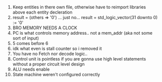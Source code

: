 1. Keep entities in there own file, otherwise have to reimport libraries above each entity decleration
2. result = (others => '0') ... just no... result = std_logic_vector(31 downto 0) := '0'
3. BRO MEMORY NEEDS A CLOCK
4. PC is what controls memory address.. not a mem_addr (aka not some sort of input)
6. 5 comes before 6
5. idk what even is stall counter so i removed it
7. You have no Fetch nor decode logic..
8. Control unit is pointless if you are gonna use high level statements without a proper circuit level design
9. ALU needs enable
10. State machine weren't configured correctly